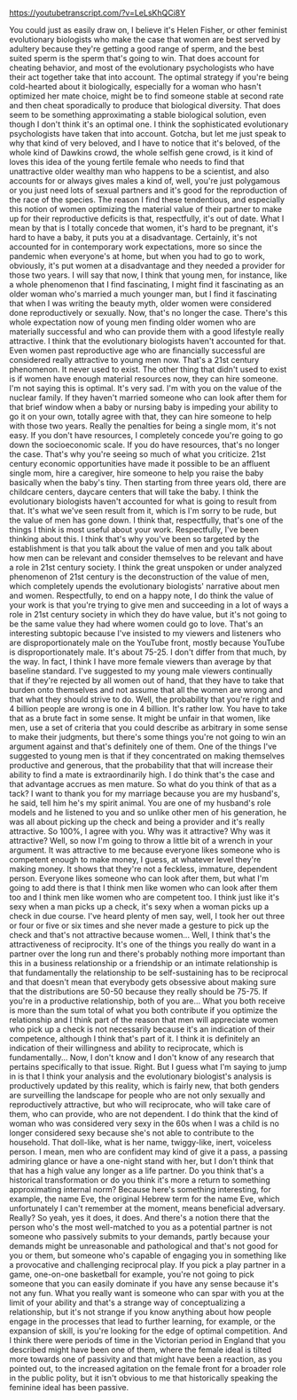 https://youtubetranscript.com/?v=LeLsKhQCi8Y

 You could just as easily draw on, I believe it's Helen Fisher, or other feminist evolutionary biologists who make the case that women are best served by adultery because they're getting a good range of sperm, and the best suited sperm is the sperm that's going to win. That does account for cheating behavior, and most of the evolutionary psychologists who have their act together take that into account. The optimal strategy if you're being cold-hearted about it biologically, especially for a woman who hasn't optimized her mate choice, might be to find someone stable at second rate and then cheat sporadically to produce that biological diversity. That does seem to be something approximating a stable biological solution, even though I don't think it's an optimal one. I think the sophisticated evolutionary psychologists have taken that into account. Gotcha, but let me just speak to why that kind of very beloved, and I have to notice that it's beloved, of the whole kind of Dawkins crowd, the whole selfish gene crowd, is it kind of loves this idea of the young fertile female who needs to find that unattractive older wealthy man who happens to be a scientist, and also accounts for or always gives males a kind of, well, you're just polygamous or you just need lots of sexual partners and it's good for the reproduction of the race of the species. The reason I find these tendentious, and especially this notion of women optimizing the material value of their partner to make up for their reproductive deficits is that, respectfully, it's out of date. What I mean by that is I totally concede that women, it's hard to be pregnant, it's hard to have a baby, it puts you at a disadvantage. Certainly, it's not accounted for in contemporary work expectations, more so since the pandemic when everyone's at home, but when you had to go to work, obviously, it's put women at a disadvantage and they needed a provider for those two years. I will say that now, I think that young men, for instance, like a whole phenomenon that I find fascinating, I might find it fascinating as an older woman who's married a much younger man, but I find it fascinating that when I was writing the beauty myth, older women were considered done reproductively or sexually. Now, that's no longer the case. There's this whole expectation now of young men finding older women who are materially successful and who can provide them with a good lifestyle really attractive. I think that the evolutionary biologists haven't accounted for that. Even women past reproductive age who are financially successful are considered really attractive to young men now. That's a 21st century phenomenon. It never used to exist. The other thing that didn't used to exist is if women have enough material resources now, they can hire someone. I'm not saying this is optimal. It's very sad. I'm with you on the value of the nuclear family. If they haven't married someone who can look after them for that brief window when a baby or nursing baby is impeding your ability to go it on your own, totally agree with that, they can hire someone to help with those two years. Really the penalties for being a single mom, it's not easy. If you don't have resources, I completely concede you're going to go down the socioeconomic scale. If you do have resources, that's no longer the case. That's why you're seeing so much of what you criticize. 21st century economic opportunities have made it possible to be an affluent single mom, hire a caregiver, hire someone to help you raise the baby basically when the baby's tiny. Then starting from three years old, there are childcare centers, daycare centers that will take the baby. I think the evolutionary biologists haven't accounted for what is going to result from that. It's what we've seen result from it, which is I'm sorry to be rude, but the value of men has gone down. I think that, respectfully, that's one of the things I think is most useful about your work. Respectfully, I've been thinking about this. I think that's why you've been so targeted by the establishment is that you talk about the value of men and you talk about how men can be relevant and consider themselves to be relevant and have a role in 21st century society. I think the great unspoken or under analyzed phenomenon of 21st century is the deconstruction of the value of men, which completely upends the evolutionary biologists' narrative about men and women. Respectfully, to end on a happy note, I do think the value of your work is that you're trying to give men and succeeding in a lot of ways a role in 21st century society in which they do have value, but it's not going to be the same value they had where women could go to love. That's an interesting subtopic because I've insisted to my viewers and listeners who are disproportionately male on the YouTube front, mostly because YouTube is disproportionately male. It's about 75-25. I don't differ from that much, by the way. In fact, I think I have more female viewers than average by that baseline standard. I've suggested to my young male viewers continually that if they're rejected by all women out of hand, that they have to take that burden onto themselves and not assume that all the women are wrong and that what they should strive to do. Well, the probability that you're right and 4 billion people are wrong is one in 4 billion. It's rather low. You have to take that as a brute fact in some sense. It might be unfair in that women, like men, use a set of criteria that you could describe as arbitrary in some sense to make their judgments, but there's some things you're not going to win an argument against and that's definitely one of them. One of the things I've suggested to young men is that if they concentrated on making themselves productive and generous, that the probability that that will increase their ability to find a mate is extraordinarily high. I do think that's the case and that advantage accrues as men mature. So what do you think of that as a tack? I want to thank you for my marriage because you are my husband's, he said, tell him he's my spirit animal. You are one of my husband's role models and he listened to you and so unlike other men of his generation, he was all about picking up the check and being a provider and it's really attractive. So 100%, I agree with you. Why was it attractive? Why was it attractive? Well, so now I'm going to throw a little bit of a wrench in your argument. It was attractive to me because everyone likes someone who is competent enough to make money, I guess, at whatever level they're making money. It shows that they're not a feckless, immature, dependent person. Everyone likes someone who can look after them, but what I'm going to add there is that I think men like women who can look after them too and I think men like women who are competent too. I think just like it's sexy when a man picks up a check, it's sexy when a woman picks up a check in due course. I've heard plenty of men say, well, I took her out three or four or five or six times and she never made a gesture to pick up the check and that's not attractive because women... Well, I think that's the attractiveness of reciprocity. It's one of the things you really do want in a partner over the long run and there's probably nothing more important than this in a business relationship or a friendship or an intimate relationship is that fundamentally the relationship to be self-sustaining has to be reciprocal and that doesn't mean that everybody gets obsessive about making sure that the distributions are 50-50 because they really should be 75-75. If you're in a productive relationship, both of you are... What you both receive is more than the sum total of what you both contribute if you optimize the relationship and I think part of the reason that men will appreciate women who pick up a check is not necessarily because it's an indication of their competence, although I think that's part of it. I think it is definitely an indication of their willingness and ability to reciprocate, which is fundamentally... Now, I don't know and I don't know of any research that pertains specifically to that issue. Right. But I guess what I'm saying to jump in is that I think your analysis and the evolutionary biologist's analysis is productively updated by this reality, which is fairly new, that both genders are surveilling the landscape for people who are not only sexually and reproductively attractive, but who will reciprocate, who will take care of them, who can provide, who are not dependent. I do think that the kind of woman who was considered very sexy in the 60s when I was a child is no longer considered sexy because she's not able to contribute to the household. That doll-like, what is her name, twiggy-like, inert, voiceless person. I mean, men who are confident may kind of give it a pass, a passing admiring glance or have a one-night stand with her, but I don't think that that has a high value any longer as a life partner. Do you think that's a historical transformation or do you think it's more a return to something approximating internal norm? Because here's something interesting, for example, the name Eve, the original Hebrew term for the name Eve, which unfortunately I can't remember at the moment, means beneficial adversary. Really? So yeah, yes it does, it does. And there's a notion there that the person who's the most well-matched to you as a potential partner is not someone who passively submits to your demands, partly because your demands might be unreasonable and pathological and that's not good for you or them, but someone who's capable of engaging you in something like a provocative and challenging reciprocal play. If you pick a play partner in a game, one-on-one basketball for example, you're not going to pick someone that you can easily dominate if you have any sense because it's not any fun. What you really want is someone who can spar with you at the limit of your ability and that's a strange way of conceptualizing a relationship, but it's not strange if you know anything about how people engage in the processes that lead to further learning, for example, or the expansion of skill, is you're looking for the edge of optimal competition. And I think there were periods of time in the Victorian period in England that you described might have been one of them, where the female ideal is tilted more towards one of passivity and that might have been a reaction, as you pointed out, to the increased agitation on the female front for a broader role in the public polity, but it isn't obvious to me that historically speaking the feminine ideal has been passive.